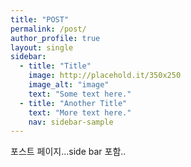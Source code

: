 ```yaml
---
title: "POST"
permalink: /post/
author_profile: true
layout: single
sidebar:
  - title: "Title"
    image: http://placehold.it/350x250
    image_alt: "image"
    text: "Some text here."
  - title: "Another Title"
    text: "More text here."
    nav: sidebar-sample
---
```


포스트 페이지...side bar 포함..